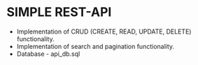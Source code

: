 # SIMPLE REST-API

- Implementation of CRUD (CREATE, READ, UPDATE, DELETE) functionality.
- Implementation of search and pagination functionality.
- Database - api_db.sql
